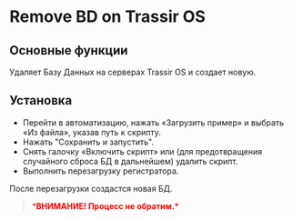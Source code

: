 # Remove BD on Trassir OS

## **Основные функции**

Удаляет Базу Данных на серверах Trassir OS и создает новую.

## **Установка**

- Перейти в автоматизацию, нажать «Загрузить пример» и выбрать «Из файла», указав путь к скрипту.
- Нажать "Сохранить и запустить".
- Снять галочку «Включить скрипт» или (для предотвращения случайного сброса БД в дальнейшем) удалить скрипт.
- Выполнить перезагрузку регистратора.

После перезагрузки создастся новая БД.

> <a style="color: red">***ВНИМАНИЕ! Процесс не обратим.\***</a>